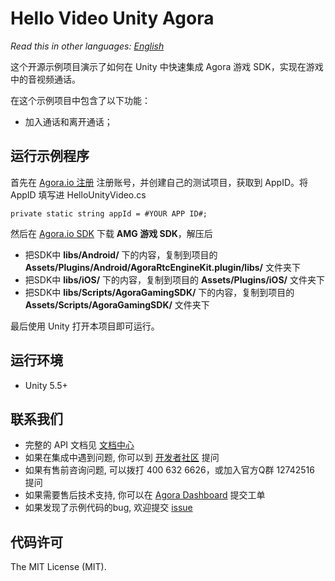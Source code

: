 # Hello Video Unity Agora

*Read this in other languages: [English](README.en.md)*

这个开源示例项目演示了如何在 Unity 中快速集成 Agora 游戏 SDK，实现在游戏中的音视频通话。

在这个示例项目中包含了以下功能：

- 加入通话和离开通话；

## 运行示例程序
首先在 [Agora.io 注册](https://dashboard.agora.io/cn/signup/) 注册账号，并创建自己的测试项目，获取到 AppID。将 AppID 填写进 HelloUnityVideo.cs

```
private static string appId = #YOUR APP ID#;
```

然后在 [Agora.io SDK](https://www.agora.io/cn/download/) 下载 **AMG 游戏 SDK**，解压后

- 把SDK中 **libs/Android/** 下的内容，复制到项目的 **Assets/Plugins/Android/AgoraRtcEngineKit.plugin/libs/** 文件夹下
- 把SDK中 **libs/iOS/** 下的内容，复制到项目的 **Assets/Plugins/iOS/** 文件夹下
- 把SDK中 **libs/Scripts/AgoraGamingSDK/** 下的内容，复制到项目的 **Assets/Scripts/AgoraGamingSDK/** 文件夹下

最后使用 Unity 打开本项目即可运行。

## 运行环境
* Unity 5.5+

## 联系我们

- 完整的 API 文档见 [文档中心](https://docs.agora.io/cn/)
- 如果在集成中遇到问题, 你可以到 [开发者社区](https://dev.agora.io/cn/) 提问
- 如果有售前咨询问题, 可以拨打 400 632 6626，或加入官方Q群 12742516 提问
- 如果需要售后技术支持, 你可以在 [Agora Dashboard](https://dashboard.agora.io) 提交工单
- 如果发现了示例代码的bug, 欢迎提交 [issue](https://github.com/AgoraIO/Hello-Video-Unity-Agora/issues)

## 代码许可

The MIT License (MIT).
